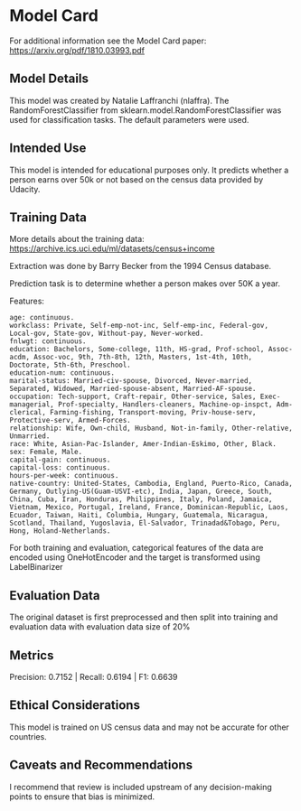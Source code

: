 # Model Card

For additional information see the Model Card paper: https://arxiv.org/pdf/1810.03993.pdf

## Model Details

This model was created by Natalie Laffranchi (nlaffra).
The RandomForestClassifier from sklearn.model.RandomForestClassifier was used for classification tasks.
The default parameters were used. 

## Intended Use

This model is intended for educational purposes only. 
It predicts whether a person earns over 50k or not based on the census data provided by Udacity.

## Training Data

More details about the training data: https://archive.ics.uci.edu/ml/datasets/census+income

Extraction was done by Barry Becker from the 1994 Census database.

Prediction task is to determine whether a person makes over 50K a year.

Features:

    age: continuous.
    workclass: Private, Self-emp-not-inc, Self-emp-inc, Federal-gov, Local-gov, State-gov, Without-pay, Never-worked.
    fnlwgt: continuous.
    education: Bachelors, Some-college, 11th, HS-grad, Prof-school, Assoc-acdm, Assoc-voc, 9th, 7th-8th, 12th, Masters, 1st-4th, 10th, Doctorate, 5th-6th, Preschool.
    education-num: continuous.
    marital-status: Married-civ-spouse, Divorced, Never-married, Separated, Widowed, Married-spouse-absent, Married-AF-spouse.
    occupation: Tech-support, Craft-repair, Other-service, Sales, Exec-managerial, Prof-specialty, Handlers-cleaners, Machine-op-inspct, Adm-clerical, Farming-fishing, Transport-moving, Priv-house-serv, Protective-serv, Armed-Forces.
    relationship: Wife, Own-child, Husband, Not-in-family, Other-relative, Unmarried.
    race: White, Asian-Pac-Islander, Amer-Indian-Eskimo, Other, Black.
    sex: Female, Male.
    capital-gain: continuous.
    capital-loss: continuous.
    hours-per-week: continuous.
    native-country: United-States, Cambodia, England, Puerto-Rico, Canada, Germany, Outlying-US(Guam-USVI-etc), India, Japan, Greece, South, China, Cuba, Iran, Honduras, Philippines, Italy, Poland, Jamaica, Vietnam, Mexico, Portugal, Ireland, France, Dominican-Republic, Laos, Ecuador, Taiwan, Haiti, Columbia, Hungary, Guatemala, Nicaragua, Scotland, Thailand, Yugoslavia, El-Salvador, Trinadad&Tobago, Peru, Hong, Holand-Netherlands.

For both training and evaluation, categorical features of the data are encoded using OneHotEncoder and the target is transformed using LabelBinarizer

## Evaluation Data

The original dataset is first preprocessed and then split into training and evaluation data with evaluation data size of 20%

## Metrics
Precision: 0.7152 | Recall: 0.6194 | F1: 0.6639

## Ethical Considerations

This model is trained on US census data and may not be accurate for other countries.

## Caveats and Recommendations

I recommend that review is included upstream of any decision-making points to ensure that bias is minimized.
